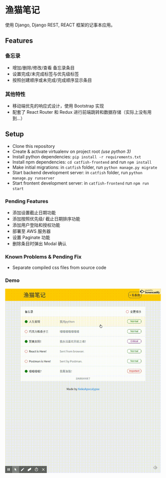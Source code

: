 # 渔猫笔记

使用 Django, Django REST, REACT 框架的记事本应用。

## Features

### 备忘录

* 增加/删除/修改/查看 备忘录条目
* 设置完成/未完成标签与优先级标签
* 按照创建顺序或未完成/完成顺序显示条目

### 其他特性

* 移动端优先的响应式设计，使用 Bootstrap 实现
* 配套了 React Router 和 Redux 进行前端跳转和数据存储（实际上没有用到...）

## Setup

* Clone this repository
* Create & activate virtualenv on project root *(use python 3)*
* Install python dependencies: `pip install -r requirements.txt`
* Install npm dependencies: `cd catfish-frontend` and run `npm install`
* Make initial migrations: in `catfish` folder, run `python manage.py migrate`
* Start backend development server: in `catfish` folder, run `python manage.py runserver`
* Start frontent development server: in `catfish-frontend` run `npm run start`

### Pending Features

* 添加设置截止日期功能
* 添加按照优先级/ 截止日期排序功能
* 添加用户登陆和授权功能
* 部署至 AWS 服务器
* 设置 Paginate 功能
* 删除条目时弹出 Modal 确认

### Known Problems & Pending Fix

* Separate compiled css files from source code

### Demo

![Demo](demo/demo.gif)
